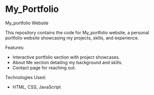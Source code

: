 # My_Portfolio
My_portfolio Website  

This repository contains the code for My_portfolio website, a personal portfolio website showcasing my projects, skills, and experience.  

Features: 
- Interactive portfolio section with project showcases.
- About Me section detailing my background and skills.
- Contact page for reaching out.

Technologies Used: 
- HTML, CSS, JavaScript

